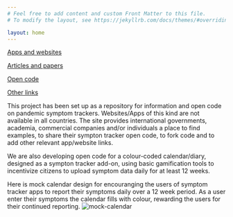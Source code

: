 ```yaml
---
# Feel free to add content and custom Front Matter to this file.
# To modify the layout, see https://jekyllrb.com/docs/themes/#overriding-theme-defaults

layout: home
---
```

[Apps and websites](./Symptom_tracker_apps_and_websites.html)

[Articles and papers](./Symptom_tracker_articles_and_papers.html)

[Open code](./Symptom_tracker_open_code.html)

[Other links](./Articles_OtherLinks.html)

This project has been set up as a repository for information and open code on pandemic symptom trackers. Websites/Apps of this kind are not available in all countries. The site provides international governments, academia, commercial companies and/or individuals a place to find examples, to share their sympton tracker open code, to fork code and to add other relevant app/website links. 

We are also developing open code for a colour-coded calendar/diary, designed as a sympton tracker add-on, using basic gamification tools to incentivize citizens to upload symptom data daily for at least 12 weeks.

Here is mock calendar design for encouranging the users of symptom tracker apps to report their symptoms daily over a 12 week period. As a user enter their symptoms the calendar fills with colour, rewarding the users for their continued reporting.
![mock-calendar](./assets/mock-calendar.png) 


